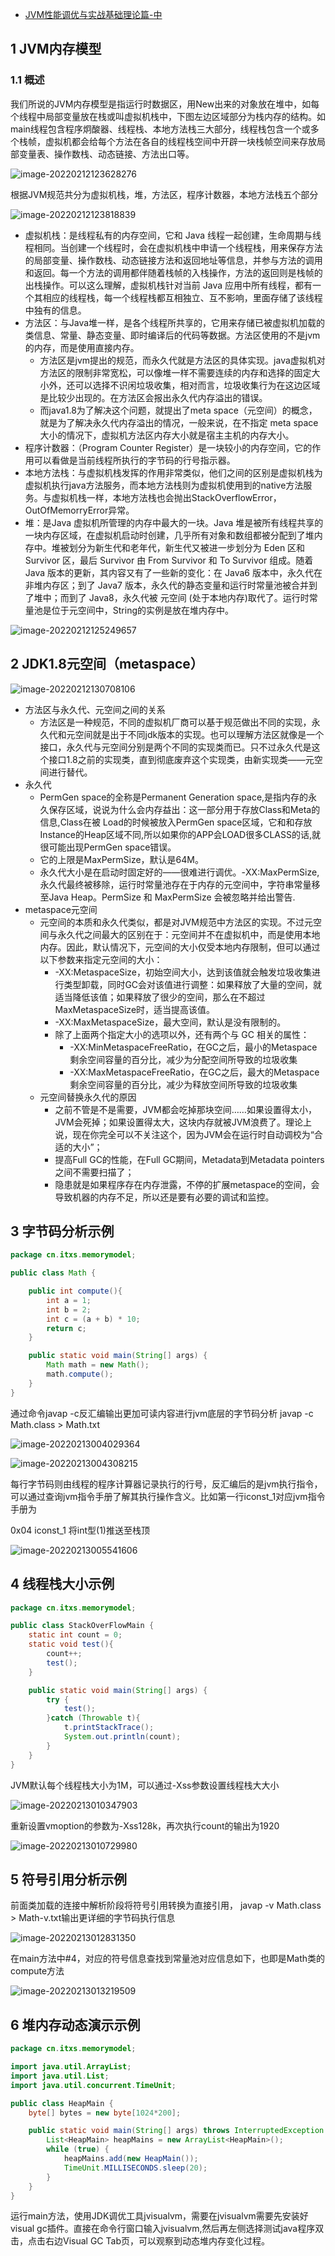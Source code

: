 - [JVM性能调优与实战基础理论篇-中](http://www.itxiaoshen.com/#/info?blogOid=68)

## 1 JVM内存模型

### 1.1 概述

我们所说的JVM内存模型是指运行时数据区，用New出来的对象放在堆中，如每个线程中局部变量放在栈或叫虚拟机栈中，下图左边区域部分为栈内存的结构。如main线程包含程序炯酸器、线程栈、本地方法栈三大部分，线程栈包含一个或多个栈帧，虚拟机都会给每个方法在各自的线程栈空间中开辟一块栈帧空间来存放局部变量表、操作数栈、动态链接、方法出口等。

![image-20220212123628276](http://www.itxiaoshen.com:3001/assets/164464059463058KXb5ez.png)

根据JVM规范共分为虚拟机栈，堆，方法区，程序计数器，本地方法栈五个部分

![image-20220212123818839](http://www.itxiaoshen.com:3001/assets/16446407025947F1xP1aB.png)

- 虚拟机栈：是线程私有的内存空间，它和 Java  线程一起创建，生命周期与线程相同。当创建一个线程时，会在虚拟机栈中申请一个线程栈，用来保存方法的局部变量、操作数栈、动态链接方法和返回地址等信息，并参与方法的调用和返回。每一个方法的调用都伴随着栈帧的入栈操作，方法的返回则是栈帧的出栈操作。可以这么理解，虚拟机栈针对当前 Java 应用中所有线程，都有一个其相应的线程栈，每一个线程栈都互相独立、互不影响，里面存储了该线程中独有的信息。 
- 方法区：与Java堆一样，是各个线程所共享的，它用来存储已被虚拟机加载的类信息、常量、静态变量、即时编译后的代码等数据。方法区使用的不是jvm的内存，而是使用直接内存。
  - 方法区是jvm提出的规范，而永久代就是方法区的具体实现。java虚拟机对方法区的限制非常宽松，可以像堆一样不需要连续的内存和选择的固定大小外，还可以选择不识闲垃圾收集，相对而言，垃圾收集行为在这边区域是比较少出现的。在方法区会报出永久代内存溢出的错误。
  - 而java1.8为了解决这个问题，就提出了meta space（元空间）的概念，就是为了解决永久代内存溢出的情况，一般来说，在不指定 meta space大小的情况下，虚拟机方法区内存大小就是宿主主机的内存大小。
- 程序计数器：（Program Counter Register）是一块较小的内存空间，它的作用可以看做是当前线程所执行的字节码的行号指示器。
- 本地方法栈：与虚拟机栈发挥的作用非常类似，他们之间的区别是虚拟机栈为虚拟机执行java方法服务，而本地方法栈则为虚拟机使用到的native方法服务。与虚拟机栈一样，本地方法栈也会抛出StackOverflowError，OutOfMemorryError异常。
- 堆：是Java 虚拟机所管理的内存中最大的一块。Java  堆是被所有线程共享的一块内存区域，在虚拟机启动时创建，几乎所有对象和数组都被分配到了堆内存中。堆被划分为新生代和老年代，新生代又被进一步划分为  Eden 区和 Survivor 区，最后 Survivor 由 From Survivor 和 To Survivor 组成。随着 Java  版本的更新，其内容又有了一些新的变化：在 Java6 版本中，永久代在非堆内存区；到了 Java7  版本，永久代的静态变量和运行时常量池被合并到了堆中；而到了 Java8，永久代被 元空间  (处于本地内存)取代了。运行时常量池是位于元空间中，String的实例是放在堆内存中。

![image-20220212125249657](http://www.itxiaoshen.com:3001/assets/1644641577720dBZJDbMs.png)

## 2 JDK1.8元空间（metaspace）

![image-20220212130708106](http://www.itxiaoshen.com:3001/assets/1644642435970bwAMFBt7.png)

- 方法区与永久代、元空间之间的关系
  - 方法区是一种规范，不同的虚拟机厂商可以基于规范做出不同的实现，永久代和元空间就是出于不同jdk版本的实现。也可以理解方法区就像是一个接口，永久代与元空间分别是两个不同的实现类而已。只不过永久代是这个接口1.8之前的实现类，直到彻底废弃这个实现类，由新实现类——元空间进行替代。
- 永久代
  - PermGen space的全称是Permanent Generation  space,是指内存的永久保存区域，说说为什么会内存益出：这一部分用于存放Class和Meta的信息,Class在被  Load的时候被放入PermGen  space区域，它和和存放Instance的Heap区域不同,所以如果你的APP会LOAD很多CLASS的话,就很可能出现PermGen  space错误。
  - 它的上限是MaxPermSize，默认是64M。
  - 永久代大小是在启动时固定好的——很难进行调优。-XX:MaxPermSize,永久代最终被移除，运行时常量池存在于内存的元空间中，字符串常量移至Java Heap。PermSize 和 MaxPermSize 会被忽略并给出警告.
- metaspace元空间
  - 元空间的本质和永久代类似，都是对JVM规范中方法区的实现。不过元空间与永久代之间最大的区别在于：元空间并不在虚拟机中，而是使用本地内存。因此，默认情况下，元空间的大小仅受本地内存限制，但可以通过以下参数来指定元空间的大小： 
    - -XX:MetaspaceSize，初始空间大小，达到该值就会触发垃圾收集进行类型卸载，同时GC会对该值进行调整：如果释放了大量的空间，就适当降低该值；如果释放了很少的空间，那么在不超过MaxMetaspaceSize时，适当提高该值。 
    - -XX:MaxMetaspaceSize，最大空间，默认是没有限制的。 
    - 除了上面两个指定大小的选项以外，还有两个与 GC 相关的属性： 
      - -XX:MinMetaspaceFreeRatio，在GC之后，最小的Metaspace剩余空间容量的百分比，减少为分配空间所导致的垃圾收集 
      - -XX:MaxMetaspaceFreeRatio，在GC之后，最大的Metaspace剩余空间容量的百分比，减少为释放空间所导致的垃圾收集
  - 元空间替换永久代的原因
    - 之前不管是不是需要，JVM都会吃掉那块空间……如果设置得太小，JVM会死掉；如果设置得太大，这块内存就被JVM浪费了。理论上说，现在你完全可以不关注这个，因为JVM会在运行时自动调校为“合适的大小”；
    - 提高Full GC的性能，在Full GC期间，Metadata到Metadata pointers之间不需要扫描了；
    - 隐患就是如果程序存在内存泄露，不停的扩展metaspace的空间，会导致机器的内存不足，所以还是要有必要的调试和监控。

## 3 字节码分析示例

```java
package cn.itxs.memorymodel;

public class Math {

    public int compute(){
        int a = 1;
        int b = 2;
        int c = (a + b) * 10;
        return c;
    }

    public static void main(String[] args) {
        Math math = new Math();
        math.compute();
    }
}
```

通过命令javap -c反汇编输出更加可读内容进行jvm底层的字节码分析 javap -c Math.class > Math.txt

![image-20220213004029364](http://www.itxiaoshen.com:3001/assets/16446841996701xpR3NCY.png)

![image-20220213004308215](http://www.itxiaoshen.com:3001/assets/164468420333706CDEEWx.png)

每行字节码则由线程的程序计算器记录执行的行号，反汇编后的是jvm执行指令，可以通过查询jvm指令手册了解其执行操作含义。比如第一行iconst_1对应jvm指令手册为

0x04 iconst_1 将int型(1)推送至栈顶

![image-20220213005541606](http://www.itxiaoshen.com:3001/assets/1644684949959MwDCSfHb.png)

## 4 线程栈大小示例

```java
package cn.itxs.memorymodel;

public class StackOverFlowMain {
    static int count = 0;
    static void test(){
        count++;
        test();
    }

    public static void main(String[] args) {
        try {
            test();
        }catch (Throwable t){
            t.printStackTrace();
            System.out.println(count);
        }
    }
}
```

JVM默认每个线程栈大小为1M，可以通过-Xss参数设置线程栈大大小

![image-20220213010347903](http://www.itxiaoshen.com:3001/assets/1644836426396JhFSGMJ7.png)

重新设置vmoption的参数为-Xss128k，再次执行count的输出为1920

![image-20220213010729980](http://www.itxiaoshen.com:3001/assets/1644836422633QmDQXJeG.png)

## 5 符号引用分析示例

前面类加载的连接中解析阶段将符号引用转换为直接引用， javap -v Math.class > Math-v.txt输出更详细的字节码执行信息

![image-20220213012831350](http://www.itxiaoshen.com:3001/assets/1644687193688ZdKpRfZJ.png)

在main方法中#4，对应的符号信息查找到常量池对应信息如下，也即是Math类的compute方法

![image-20220213013219509](http://www.itxiaoshen.com:3001/assets/1644687198083F1z8eyhE.png)

## 6 堆内存动态演示示例

```java
package cn.itxs.memorymodel;

import java.util.ArrayList;
import java.util.List;
import java.util.concurrent.TimeUnit;

public class HeapMain {
    byte[] bytes = new byte[1024*200];

    public static void main(String[] args) throws InterruptedException {
        List<HeapMain> heapMains = new ArrayList<HeapMain>();
        while (true) {
            heapMains.add(new HeapMain());
            TimeUnit.MILLISECONDS.sleep(20);
        }
    }
}
```

运行main方法，使用JDK调优工具jvisualvm，需要在jvisualvm需要先安装好visual  gc插件。直接在命令行窗口输入jvisualvm,然后再左侧选择测试java程序双击，点击右边Visual GC  Tab页，可以观察到动态堆内存变化过程。